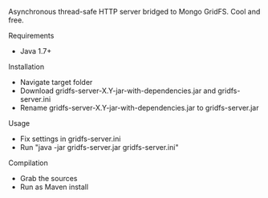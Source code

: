Asynchronous thread-safe HTTP server bridged to Mongo GridFS.
Cool and free.

Requirements

* Java 1.7+

Installation

* Navigate target folder
* Download gridfs-server-X.Y-jar-with-dependencies.jar and gridfs-server.ini
* Rename gridfs-server-X.Y-jar-with-dependencies.jar to gridfs-server.jar 

Usage

* Fix settings in gridfs-server.ini
* Run "java -jar gridfs-server.jar gridfs-server.ini"

Compilation

* Grab the sources
* Run as Maven install

